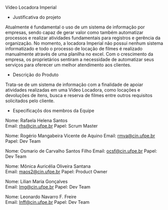 Vídeo Locadora Imperial

- Justificativa do projeto

Atualmente é fundamental o uso de um sistema de informação por empresas, sendo capaz de gerar valor como também automatizar processos e realizar atividades fundamentais para registros e gerência da organização.
No momento, a locadora Imperial não possui nenhum sistema informatizado e todo o processo de locação de filmes é realizado manualmente através de uma planilha no excel. Com o crescimento da empresa, os proprietários sentiram a necessidade de automatizar seus serviços para oferecer um melhor atendimento aos clientes.

- Descrição do Produto

Trata-se de um sistema de informação com a finalidade de apoiar atividades realizadas em uma Vídeo Locadora, como locações e devoluções de itens, busca e reserva de filmes entre outros requisitos solicitados pelo cliente.



- Especificaçõs dos membros da Equipe

Nome:  Rafaela Helena Santos	
Email: rhs@cin.ufpe.br
Papel: Scrum Master

Nome:  Rogério Mangabeira Vicente de Aquino	
Email: rmva@cin.ufpe.br
Papel: Dev Team

Nome:  Osmario de Carvalho Santos Filho	
Email: ocsf@cin.ufpe.br
Papel: Dev Team

Nome:  Mônica Auricélia Oliveira Santana	
Email: maos2@cin.ufpe.br
Papel: Product Owner

Nome:  Lilian Maria Gonçalves	
Email: lmg@cin.ufpe.br
Papel: Dev Team

Nome:  Leonardo Navarro F. Freire	
Email: lnff@cin.ufpe.br
Papel: Dev Team
